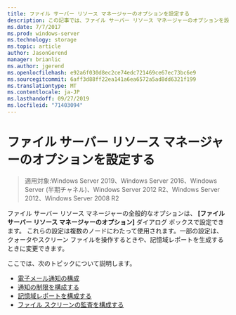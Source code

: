 ```yaml
---
title: ファイル サーバー リソース マネージャーのオプションを設定する
description: この記事では、ファイル サーバー リソース マネージャーのオプションを設定する方法について説明します。
ms.date: 7/7/2017
ms.prod: windows-server
ms.technology: storage
ms.topic: article
author: JasonGerend
manager: brianlic
ms.author: jgerend
ms.openlocfilehash: e92a6f030d8ec2ce74edc721469ce67ec73bc6e9
ms.sourcegitcommit: 6aff3d88ff22ea141a6ea6572a5ad8dd6321f199
ms.translationtype: MT
ms.contentlocale: ja-JP
ms.lasthandoff: 09/27/2019
ms.locfileid: "71403094"
---
```

# <a name="setting-file-server-resource-manager-options"></a>ファイル サーバー リソース マネージャーのオプションを設定する

> 適用対象:Windows Server 2019、Windows Server 2016、Windows Server (半期チャネル)、Windows Server 2012 R2、Windows Server 2012、Windows Server 2008 R2

ファイル サーバー リソース マネージャーの全般的なオプションは、 **[ファイル サーバー リソース マネージャーのオプション]** ダイアログ ボックスで設定できます。 これらの設定は複数のノードにわたって使用されます。一部の設定は、クォータやスクリーン ファイルを操作するときや、記憶域レポートを生成するときに変更できます。

ここでは、次のトピックについて説明します。

-   [電子メール通知の構成](configure-email-notifications.md)
-   [通知の制限を構成する](configure-notification-limits.md)
-   [記憶域レポートを構成する](configure-storage-reports.md)
-   [ファイル スクリーンの監査を構成する](configure-file-screen-audit.md)


